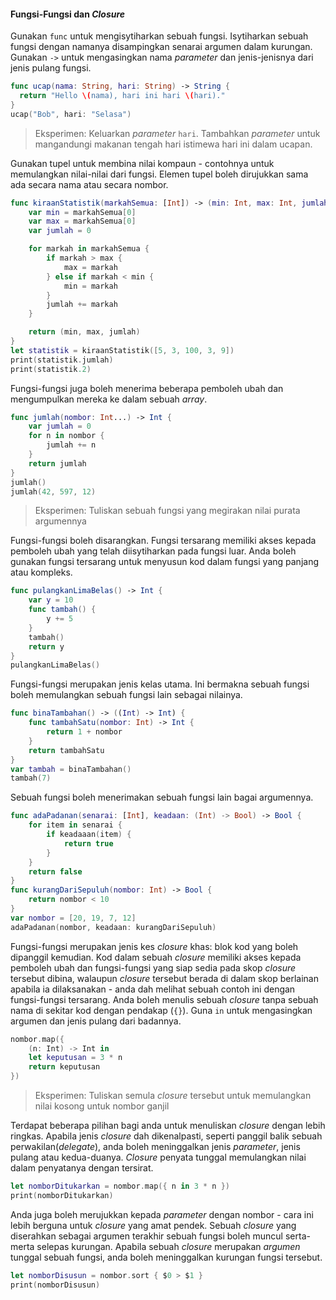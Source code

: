 #### Fungsi-Fungsi dan *Closure*

Gunakan `func` untuk mengisytiharkan sebuah fungsi. Isytiharkan sebuah fungsi dengan namanya disampingkan senarai argumen dalam kurungan. Gunakan `->` untuk mengasingkan nama *parameter* dan jenis-jenisnya dari jenis pulang fungsi.

```swift
func ucap(nama: String, hari: String) -> String {
  return "Hello \(nama), hari ini hari \(hari)."
}
ucap("Bob", hari: "Selasa")
```

> Eksperimen: Keluarkan *parameter* `hari`. Tambahkan *parameter* untuk mangandungi makanan tengah hari istimewa hari ini dalam ucapan.

Gunakan tupel untuk membina nilai kompaun - contohnya untuk memulangkan nilai-nilai dari fungsi. Elemen tupel boleh dirujukkan sama ada secara nama atau secara nombor.

```swift
func kiraanStatistik(markahSemua: [Int]) -> (min: Int, max: Int, jumlah: Int) {
    var min = markahSemua[0]
    var max = markahSemua[0]
    var jumlah = 0

    for markah in markahSemua {
        if markah > max {
            max = markah
        } else if markah < min {
            min = markah
        }
        jumlah += markah
    }

    return (min, max, jumlah)
}
let statistik = kiraanStatistik([5, 3, 100, 3, 9])
print(statistik.jumlah)
print(statistik.2)
```

Fungsi-fungsi juga boleh menerima beberapa pemboleh ubah dan mengumpulkan mereka ke dalam sebuah *array*.

```swift
func jumlah(nombor: Int...) -> Int {
    var jumlah = 0
    for n in nombor {
        jumlah += n
    }
    return jumlah
}
jumlah()
jumlah(42, 597, 12)
```

> Eksperimen: Tuliskan sebuah fungsi yang megirakan nilai purata argumennya

Fungsi-fungsi boleh disarangkan. Fungsi tersarang memiliki akses kepada pemboleh ubah yang telah diisytiharkan pada fungsi luar. Anda boleh gunakan fungsi tersarang untuk menyusun kod dalam fungsi yang panjang atau kompleks.

```swift
func pulangkanLimaBelas() -> Int {
    var y = 10
    func tambah() {
        y += 5
    }
    tambah()
    return y
}
pulangkanLimaBelas()
```

Fungsi-fungsi merupakan jenis kelas utama. Ini bermakna sebuah fungsi boleh memulangkan sebuah fungsi lain sebagai nilainya.

```swift
func binaTambahan() -> ((Int) -> Int) {
    func tambahSatu(nombor: Int) -> Int {
        return 1 + nombor
    }
    return tambahSatu
}
var tambah = binaTambahan()
tambah(7)
```

Sebuah fungsi boleh menerimakan sebuah fungsi lain bagai argumennya.

```swift
func adaPadanan(senarai: [Int], keadaan: (Int) -> Bool) -> Bool {
    for item in senarai {
        if keadaaan(item) {
            return true
        }
    }
    return false
}
func kurangDariSepuluh(nombor: Int) -> Bool {
    return nombor < 10
}
var nombor = [20, 19, 7, 12]
adaPadanan(nombor, keadaan: kurangDariSepuluh)
```

Fungsi-fungsi merupakan jenis kes *closure* khas: blok kod yang boleh dipanggil kemudian. Kod dalam sebuah *closure* memiliki akses kepada pemboleh ubah dan fungsi-fungsi yang siap sedia pada skop *closure* tersebut dibina, walaupun *closure* tersebut berada di dalam skop berlainan apabila ia dilaksanakan - anda dah melihat sebuah contoh ini dengan fungsi-fungsi tersarang. Anda boleh menulis sebuah *closure* tanpa sebuah nama di sekitar kod dengan pendakap (`{}`). Guna `in` untuk mengasingkan argumen dan jenis pulang dari badannya.

```swift
nombor.map({
    (n: Int) -> Int in
    let keputusan = 3 * n
    return keputusan
})
```

> Eksperimen: Tuliskan semula *closure* tersebut untuk memulangkan nilai kosong untuk nombor ganjil

Terdapat beberapa pilihan bagi anda untuk menuliskan *closure* dengan lebih ringkas. Apabila jenis *closure* dah dikenalpasti, seperti panggil balik sebuah perwakilan(*delegate*), anda boleh meninggalkan jenis *parameter*, jenis pulang atau kedua-duanya. *Closure* penyata tunggal memulangkan nilai dalam penyatanya dengan tersirat.

```swift
let nomborDitukarkan = nombor.map({ n in 3 * n })
print(nomborDitukarkan)
```

Anda juga boleh merujukkan kepada *parameter* dengan nombor - cara ini lebih berguna untuk *closure* yang amat pendek. Sebuah *closure* yang diserahkan sebagai argumen terakhir sebuah fungsi boleh muncul serta-merta selepas kurungan. Apabila sebuah *closure* merupakan *argumen* tunggal sebuah fungsi, anda boleh meninggalkan kurungan fungsi tersebut.

```swift
let nomborDisusun = nombor.sort { $0 > $1 }
print(nomborDisusun)
```
